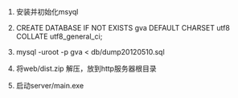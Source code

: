 1. 安装并初始化msyql

2. CREATE DATABASE IF NOT EXISTS gva DEFAULT CHARSET utf8 COLLATE utf8_general_ci;

3. mysql -uroot -p gva < db/dump20120510.sql

4. 将web/dist.zip 解压，放到http服务器根目录

5. 启动server/main.exe


